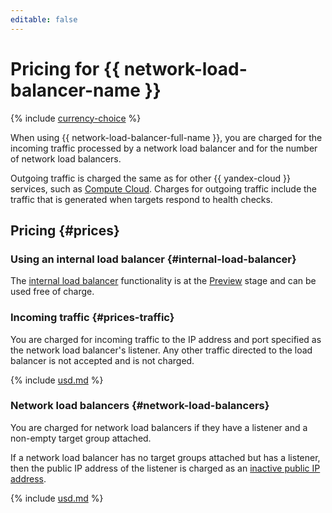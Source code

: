 ```yaml
---
editable: false
---
```

# Pricing for {{ network-load-balancer-name }}



{% include [currency-choice](../_includes/pricing/currency-choice.md) %}

When using {{ network-load-balancer-full-name }}, you are charged for the incoming traffic processed by a network load balancer and for the number of network load balancers.

Outgoing traffic is charged the same as for other {{ yandex-cloud }} services, such as [Compute Cloud](../compute/pricing.md#prices-traffic). Charges for outgoing traffic include the traffic that is generated when targets respond to health checks.

## Pricing {#prices}

### Using an internal load balancer {#internal-load-balancer}

The [internal load balancer](concepts/internal-load-balancer.md) functionality is at the [Preview](../overview/concepts/launch-stages.md) stage and can be used free of charge.

### Incoming traffic {#prices-traffic}

You are charged for incoming traffic to the IP address and port specified as the network load balancer's listener. Any other traffic directed to the load balancer is not accepted and is not charged.




{% include [usd.md](../_pricing/network-load-balancer/usd-ingress.md) %}


### Network load balancers {#network-load-balancers}

You are charged for network load balancers if they have a listener and a non-empty target group attached.

If a network load balancer has no target groups attached but has a listener, then the public IP address of the listener is charged as an [inactive public IP address](../vpc/pricing.md#prices-public-ip).




{% include [usd.md](../_pricing/network-load-balancer/usd-balancer.md) %}



